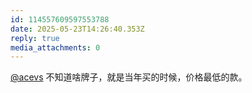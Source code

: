 ```yaml
---
id: 114557609597553788
date: 2025-05-23T14:26:40.353Z
reply: true
media_attachments: 0
---
```


[@acevs](https://mastodon.social/@acevs) 不知道啥牌子，就是当年买的时候，价格最低的款。

